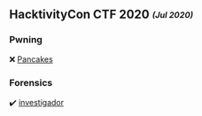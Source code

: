 ## HacktivityCon CTF 2020 <sub><sup> *(Jul 2020)*</sup></sub>

### Pwning

:x: [Pancakes](https://github.com/ivanmedina/CTFs/tree/master/HACKDEF20-QUALS/barras)

### Forensics

:heavy_check_mark: [investigador](https://github.com/ivanmedina/CTFs/tree/master/HACKTIVITY20/pancakes)

